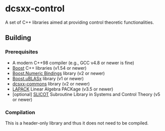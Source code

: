 dcsxx-control
=============

A set of C++ libraries aimed at providing control theoretic functionalities.


Building
--------

### Prerequisites

* A modern C++98 compiler (e.g., GCC v4.8 or newer is fine)
* [Boost](http://boost.org) C++ libraries (v1.54 or newer)
* [Boost.Numeric Bindings](https://svn.boost.org/svn/boost/sandbox/numeric_bindings) library (v2 or newer)
* [Boost.uBLASx](https://github.com/sguazt/boost-ublasx) library (v1 or newer)
* [dcsxx-commons](https://github.com/sguazt/dcsxx-commons) library (v2 or newer)
* [LAPACK](http://www.netlib.org/lapack/) Linear Algebra PACKage (v3.5 or newer)
* [optional] [SLICOT](http://www.slicot.org) Subroutine Library in Systems and Control Theory (v5 or newer)

### Compilation

This is a header-only library and thus it does not need to be compiled.
